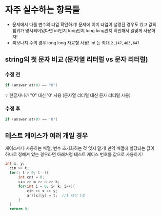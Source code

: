 # 자주 실수하는 항목들

- 문제에서 다룰 변수의 타입 확인하기!
  문제에 이미 타입이 설명된 경우도 있고 값의 범위가 명시되어있다면 int인지 long인지 long long인지 확인해서 알맞게 사용하자!
- 피보나치 수의 경우 long long 자료형 사용!
  int 는 최대 `2,147,483,647`

## string의 첫 문자 비교 (문자열 리터럴 vs 문자 리터럴)

### 수정 전

```cpp
if (answer.at(0) == "0")
```

💡 한글자니까 "0" 대신 '0' 사용 (문자열 리터럴 대신 문자 리터럴 사용)

### 수정 후

```cpp
if (answer.at(0) == '0')
```

## 테스트 케이스가 여러 개일 경우

케이스마다 사용하는 배열, 변수 초기화하는 것 잊지 말기!
만약 배열에 할당되는 값이 하나로 정해져 있는 경우라면
아래처럼 테스트 케이스 번호를 값으로 사용하기!

```cpp
int x, y;
  cin >> t;
  for(; t > 0; t--){
      int cnt = 0;
      cin >> m >> n >> k;
      for(int i = 0; i< k; i++){
          cin >> x >> y;
          arr[x][y] = t;  //1 대신 t로
      }
  }
  return 0;
```

